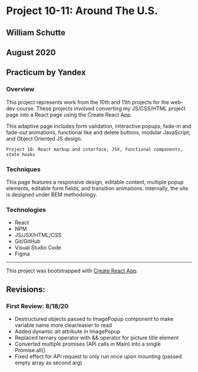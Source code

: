 # Project 10-11: Around The U.S.
## William Schutte
## August 2020
Practicum by Yandex
-----
### Overview
This project represents work from the 10th and 11th projects for the web-dev course. These projects involved converting my JS/CSS/HTML 
project page into a React page using the Create React App.

This adaptive page includes form validation, interactive popups, fade-in and fade-out animations, functional like and delete buttons,
modular JavaScript, and Object Oriented JS design.

    Project 10: React markup and interface, JSX, functional components, state hooks

### Techniques
This page features a responsive design, editable content, multiple popup elements, editable form fields, and transition
animations.
Internally, the site is designed under BEM methodology.

### Technologies
* React
* NPM
* JS/JSX/HTML/CSS
* Git/GitHub
* Visual Studio Code
* Figma

-----

This project was bootstrapped with [Create React App](https://github.com/facebook/create-react-app).


## Revisions:

### First Review: 8/18/20
* Destructured objects passed to ImagePopup component to make variable name more clear/easier to read
* Added dynamic alt attribute in ImagePopup
* Replaced ternary operator with && operator for picture title element
* Converted multiple promises (API calls in Main) into a single Promise.all()
* Fixed effect for API request to only run once upon mounting (passed empty array as second arg)
